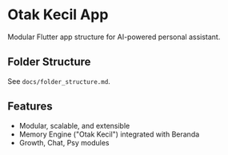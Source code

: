# Otak Kecil App

Modular Flutter app structure for AI-powered personal assistant.

## Folder Structure

See `docs/folder_structure.md`.

## Features

- Modular, scalable, and extensible
- Memory Engine ("Otak Kecil") integrated with Beranda
- Growth, Chat, Psy modules
